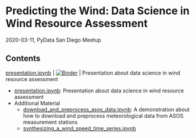 # Predicting the Wind: Data Science in Wind Resource Assessment

2020-03-11, PyData San Diego Meetup

## Contents

[presentation.ipynb](./presentation.ipynb) | [![Binder](https://mybinder.org/badge_logo.svg)](https://mybinder.org/v2/gh/flrs/predicting_the_wind/master?filepath=presentation.ipynb) | Presentation about data science in wind resource assessment 




-  [presentation.ipynb](./presentation.ipynb): Presentation about data science in wind resource assessment 
- Additional Material
    - [download_and_preprocess_asos_data.ipynb](./data_acquisition/download_and_preprocess_asos_data.ipynb): A 
    demonstration about how to download and preprocess meteorological data from ASOS measurement stations
    - [synthesizing_a_wind_speed_time_series.ipynb](.)